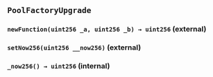 ## `PoolFactoryUpgrade`

### `newFunction(uint256 _a, uint256 _b) → uint256` (external)

### `setNow256(uint256 __now256)` (external)

### `_now256() → uint256` (internal)
